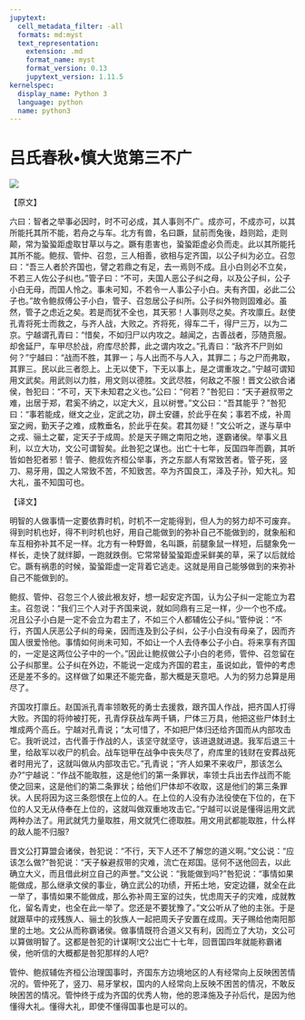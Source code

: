 ```yaml
---
jupytext:
  cell_metadata_filter: -all
  formats: md:myst
  text_representation:
    extension: .md
    format_name: myst
    format_version: 0.13
    jupytext_version: 1.11.5
kernelspec:
  display_name: Python 3
  language: python
  name: python3
---
```

# 吕氏春秋&#8226;慎大览第三不广

![](image/cover.jpg)

【原文】

六曰：智者之举事必因时，时不可必成，其人事则不广。成亦可，不成亦可，以其所能托其所不能，若舟之与车。北方有兽，名曰蹶，鼠前而兔後，趋则跲，走则颠，常为蛩蛩距虚取甘草以与之。蹶有患害也，蛩蛩距虚必负而走。此以其所能托其所不能。鲍叔、管仲、召忽，三人相善，欲相与定齐国，以公子纠为必立。召忽曰：“吾三人者於齐国也，譬之若鼎之有足，去一焉则不成。且小白则必不立矣，不若三人佐公子纠也。”管子曰：“不可，夫国人恶公子纠之母，以及公子纠，公子小白无母，而国人怜之。事未可知，不若令一人事公子小白。夫有齐国，必此二公子也。”故令鲍叔傅公子小白，管子、召忽居公子纠所。公子纠外物则固难必。虽然，管子之虑近之矣。若是而犹不全也，其天邪！人事则尽之矣。齐攻廪丘。赵使孔青将死士而救之，与齐人战，大败之。齐将死，得车二千，得尸三万，以为二京。宁越谓孔青曰：“惜矣，不如归尸以内攻之。越闻之，古善战者，莎随贲服。却舍延尸，车甲尽於战，府库尽於葬，此之谓内攻之。”孔青曰：“敌齐不尸则如何？”宁越曰：“战而不胜，其罪一；与人出而不与人入，其罪二；与之尸而弗取，其罪三。民以此三者怨上。上无以使下，下无以事上，是之谓重攻之。”宁越可谓知用文武矣。用武则以力胜，用文则以德胜。文武尽胜，何敌之不服！晋文公欲合诸侯，咎犯曰：“不可，天下未知君之义也。”公曰：“何若？”咎犯曰：“天子避叔带之难，出居于郑，君奚不纳之，以定大义，且以树誉。”文公曰：“吾其能乎？”咎犯曰：“事若能成，继文之业，定武之功，辟土安疆，於此乎在矣；事若不成，补周室之阙，勤天子之难，成教垂名，於此乎在矣。君其勿疑！”文公听之，遂与草中之戎、骊土之翟，定天子于成周。於是天子赐之南阳之地，遂霸诸侯。举事义且利，以立大功，文公可谓智矣。此咎犯之谋也。出亡十七年，反国四年而霸，其听皆如咎犯者邪！管子、鲍叔佐齐桓公举事，齐之东鄙人有常致苦者。管子死，竖刀、易牙用，国之人常致不苦，不知致苦。卒为齐国良工，泽及子孙，知大礼。知大礼，虽不知国可也。

【译文】

明智的人做事情一定要依靠时机，时机不一定能得到，但人为的努力却不可废弃。得到时机也好，得不判时机也好，用自己能做到的弥补自己不能做到的，就象船和车互相弥补其不足一样。北方有一种野兽，名叫蹶，前腿象鼠一样短，后腿象免一样长，走快了就绊脚，一跑就跌倒。它常常替蛩蛩距虚采鲜美的草，采了以后就给它。蹶有祸患的时候，蛩蛩距虚一定背着它逃走。这就是用自己能够做到的来弥补自己不能做到的。

鲍叔、管仲、召忽三个人彼此裉友好，想一起安定齐国，认为公子纠一定能立为君主。召忽说：“我们三个人对于齐国来说，就如同鼎有三足一样，少一个也不成。况且公子小白是一定不会立为君主了，不如三个人都辅佐公子纠。”管仲说：“不行，齐国人厌恶公子纠的母亲，因而连及到公子纠，公子小白没有母亲了，因而齐国人很爱怜他。事情如何尚未可知，不如让一个人去侍奉公子小白。将来享有齐国的，一定是这两位公子中的一个。”因此让鲍叔做公子小白的老师，管仲、召忽留在公子纠那里。公子纠在外边，不能说一定成为齐国的君主，虽说如此，管仲的考虑还是差不多的。这样做了如果还不能完备，那大概是天意吧。人为的努力总算是用尽了。

齐国攻打廪丘。赵国派孔青率领敢死的勇士去援救，跟齐国人作战，把齐国人打得大败。齐国的将帅被打死，孔青俘获战车两千辆，尸体三万具，他把这些尸体封土堆成两个高丘。宁越对孔青说；“太可惜了，不如把尸体归还给齐国而从内部攻击它。我听说过，古代善于作战的人，该坚守就坚守，该进退就进退。我军后退三十里，给敌军以收尸的机会。战车铠甲在战争中丧失尽了，府库里的钱财在安葬战死者时用光了，这就叫做从内部攻击它。”孔青说；“齐人如果不来收尸，那该怎么办?”宁越说：“作战不能取胜，这是他们的第一条罪状，率领士兵出去作战而不能使之回来，这是他们的第二条罪状；给他们尸体却不收取，这是他们的第三条罪状。人民将因为这三条怨恨在上位的人。在上位的人没有办法役使在下位的，在下位的人又无从侍奉在上位的，这就叫做双重地攻击它。”宁越可以说是懂得运用文武两种办法了。用武就凭力量取胜，用文就凭仁德取胜。用文用武都能取胜，什么样的敌人能不归服?

晋文公打算盟会诸侯，咎犯说：“不行，天下人还不了解您的道义啊。”文公说：“应该怎么做?”咎犯说：“天子躲避叔带的灾难，流亡在郑国。惩何不送他回去，以此确立大义，而且借此树立自己的声誉。”文公说：“我能做到吗?”咎犯说：“事情如果能做成，那么继承文侯的事业，确立武公的功绩，开拓土地，安定边疆，就全在此一举了，事情如果不能做成，那么弥补周王室的过失，忧虑周天子的灾难，成就教化，留名青史，也全在此一举了。您还是不要犹豫了。”文公听从了他的主张。于是就跟草中的戎残族人、骊土的狄族人一起把周夭子安置在成周。天子赐给他南阳那里的土地。文公从而称霸诸侯。做事情既符合道义又有利，因而立了大功，文公可以算做明智了。这都是咎犯的计谋啊!文公出亡十七年，回晋国四年就能称霸诸侯，他听信的大概都是咎犯那样的人吧?

管仲、鲍叔辅佐齐桓公治理国事时，齐国东方边境地区的人有经常向上反映困苦情况的。管仲死了，竖刀、易牙掌权，国内的人经常向上反映不困苦的情况，不敢反映困苦的情况。管忡终于成为齐国的优秀人物，他的恩泽施及子孙后代，是因为他懂得大礼。懂得大礼，即使不懂得国事也是可以的。




